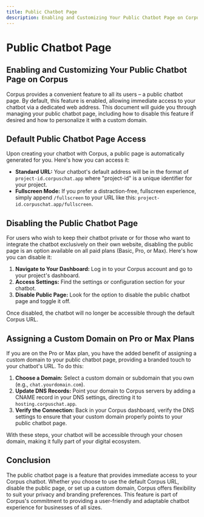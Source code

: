 ```yaml
---
title: Public Chatbot Page
description: Enabling and Customizing Your Public Chatbot Page on Corpus
---
```


# Public Chatbot Page
## Enabling and Customizing Your Public Chatbot Page on Corpus

Corpus provides a convenient feature to all its users – a public chatbot page. By default, this feature is enabled, allowing immediate access to your chatbot via a dedicated web address. This document will guide you through managing your public chatbot page, including how to disable this feature if desired and how to personalize it with a custom domain.

## Default Public Chatbot Page Access

Upon creating your chatbot with Corpus, a public page is automatically generated for you. Here's how you can access it:

- **Standard URL:** Your chatbot's default address will be in the format of `project-id.corpuschat.app` where "project-id" is a unique identifier for your project.
- **Fullscreen Mode:** If you prefer a distraction-free, fullscreen experience, simply append `/fullscreen` to your URL like this: `project-id.corpuschat.app/fullscreen`.

## Disabling the Public Chatbot Page

For users who wish to keep their chatbot private or for those who want to integrate the chatbot exclusively on their own website, disabling the public page is an option available on all paid plans (Basic, Pro, or Max). Here's how you can disable it:

1. **Navigate to Your Dashboard:** Log in to your Corpus account and go to your project's dashboard.
2. **Access Settings:** Find the settings or configuration section for your chatbot.
3. **Disable Public Page:** Look for the option to disable the public chatbot page and toggle it off.

Once disabled, the chatbot will no longer be accessible through the default Corpus URL.

## Assigning a Custom Domain on Pro or Max Plans

If you are on the Pro or Max plan, you have the added benefit of assigning a custom domain to your public chatbot page, providing a branded touch to your chatbot's URL. To do this:

1. **Choose a Domain:** Select a custom domain or subdomain that you own (e.g., `chat.yourdomain.com`).
2. **Update DNS Records:** Point your domain to Corpus servers by adding a CNAME record in your DNS settings, directing it to `hosting.corpuschat.app`.
3. **Verify the Connection:** Back in your Corpus dashboard, verify the DNS settings to ensure that your custom domain properly points to your public chatbot page.

With these steps, your chatbot will be accessible through your chosen domain, making it fully part of your digital ecosystem.

## Conclusion

The public chatbot page is a feature that provides immediate access to your Corpus chatbot. Whether you choose to use the default Corpus URL, disable the public page, or set up a custom domain, Corpus offers flexibility to suit your privacy and branding preferences. This feature is part of Corpus's commitment to providing a user-friendly and adaptable chatbot experience for businesses of all sizes.
